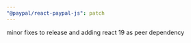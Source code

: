```yaml
---
"@paypal/react-paypal-js": patch
---
```


minor fixes to release and adding react 19 as peer dependency
